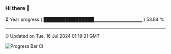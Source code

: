 ### Hi there 👋

⏳ Year progress { ████████████████▁▁▁▁▁▁▁▁▁▁▁▁▁▁ } 53.84 %

---

⏰ Updated on Tue, 16 Jul 2024 01:19:21 GMT

![Progress Bar CI](https://github.com/liununu/liununu/workflows/Progress%20Bar%20CI/badge.svg)
